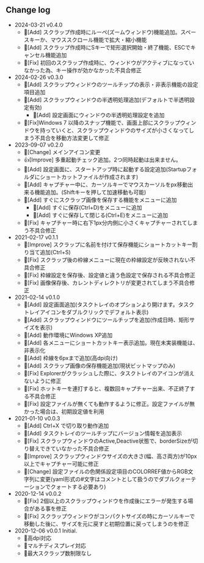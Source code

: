 ## Change log
- 2024-03-21 v0.4.0
    - 🚀[Add] スクラップ作成時にルーペ(ズームウィンドウ)機能追加。スペースキーか、マウススクロール機能で拡大・縮小機能
    - 🚀[Add] スクラップ作成時にSキーで矩形選択開始・終了機能、ESCでキャンセル機能追加
    - 🐛[Fix] 初回のスクラップ作成時に、ウィンドウがアクティブになっていなかった為、キー操作が効かなかった不具合修正
- 2024-02-26 v0.3.0
    - 🚀[Add] スクラップウィンドウのツールチップの表示・非表示機能の設定項目追加
    - 🚀[Add] スクラップウィンドウの半透明処理追加(デフォルトで半透明設定有効)
        - 🔧[Add] 設定画面にウィンドウの半透明処理設定を追加
    - 🐛[Fix]Windows 7 以降のスナップ機能で、画面上部にスクラップウィンドウを持っていくと、スクラップウィンドウのサイズが小さくなってしまう不具合を移動方法変更して修正
- 2023-09-07 v0.2.0
    - 🚀[Change] メインアイコン変更
    - 👍[Improve] 多重起動チェック追加。2つ同時起動は出来ません。
    - 🔧[Add] 設定画面に、スタートアップ時に起動する設定追加(Startupフォルダにショートカットファイルが作成されます)
    - 🎨[Add] キャプチャー中に、カーソルキーでマウスカーソルをpx移動出来る機能追加。(Shiftキーを押して加速移動も可能)
    - 🎨[Add] すぐにスクラップ画像を保存する機能をメニューに追加
        - 🎨[Add] すぐに保存(Ctrl+D)をメニューに追加
        - 🎨[Add] すぐに保存して閉じる(Ctrl+E)をメニューに追加
    - 🐛[Fix] キャプチャー時に右下1px分内側に小さくキャプチャーされてしまう不具合修正
- 2021-02-17 v0.1.1
    - 🐛[Improve] スクラップに名前を付けて保存機能にショートカットキー割り当て追加(Ctrl+S)
    - 🐛[Fix] スクラップ後の枠線メニューに現在の枠線設定が反映されない不具合修正
    - 🐛[Fix] 枠線設定を保存後、設定値と違う色設定で保存される不具合修正
    - 🐛[Fix] 画像保存後、カレントディレクトリが変更されてしまう不具合修正
- 2021-02-14 v0.1.0
    - 🚀[Add] 設定画面追加(タスクトレイのオプションより開けます。タスクトレイアイコンをダブルクリックでデフォルト表示)
    - 🚀[Add] スクラップウィンドウにツールチップを追加(作成日時、矩形サイズを表示)
    - 🚀[Add] 動作環境にWindows XP追加
    - 🚀[Add] 各メニューにショートカットキー表示追加。現在未実装機能は、非表示化
    - 🚀[Add] 枠線を6pxまで追加(高dpi向け)
    - 🚀[Add] スクラップ画像の保存機能追加(現状ビットマップのみ)
    - 🐛[Fix] Explorerがクラッシュした際に、タスクトレイのアイコンが消えないように修正
    - 🐛[Fix] ホットキーを連打すると、複数回キャプチャー出来、不正終了する不具合修正
    - 🐛[Fix] 設定ファイルが無くても動作するように修正。設定ファイルが無かった場合は、初期設定値を利用
- 2021-01-10 v0.0.3
    - 🚀[Add] Ctrl+X で切り取り動作追加
    - 🚀[Add] タスクトレイのツールチップにバージョン情報を追加表示
    - 🐛[Fix] スクラップウィンドウのActive,Deactive状態で、borderSizeが切り替えできていなかった不具合修正
    - 🐛[Improve] スクラップウィンドウサイズの大きさ(幅、高さ両方)が10px以上でキャプチャー可能に修正
    - 🔧[Change] 設定ファイルの色関係設定項目のCOLORREF値からRGB文字列に変更(yaml形式の#文字はコメントとして扱うのでダブルクォーテーションでクォートする必要あり)
- 2020-12-14 v0.0.2
    - 🐛[Fix] 2個以上のスクラップウィンドウを作成後にエラーが発生する場合がある事を修正
    - 🐛[Fix] スクラップウィンドウがコンパクトサイズの時にカーソルキーで移動した後に、サイズを元に戻すと初期位置に戻ってしまうのを修正
- 2020-12-06 v0.0.1 Initial.
    - 🚀高dpi対応
    - 🚀マルチディスプレイ対応
    - 🚀最大スクラップ数制限なし

